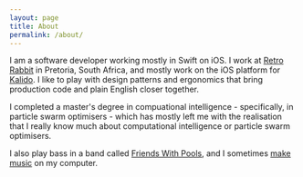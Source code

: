 ```yaml
---
layout: page
title: About
permalink: /about/
---
```


I am a software developer working mostly in Swift on iOS. I work at [Retro Rabbit](http://retrorabbit.co.za) in Pretoria, South Africa, and mostly work on the iOS platform for [Kalido](http://kalido.me). I like to play with design patterns and ergonomics that bring production code and plain English closer together.

I completed a master's degree in compuational intelligence - specifically, in particle swarm optimisers - which has mostly left me with the realisation that I really know much about computational intelligence or particle swarm optimisers.

I also play bass in a band called [Friends With Pools](https://www.youtube.com/watch?v=P99kd2nivp8), and I sometimes [make music](https://soundcloud.com/phlippie-bosman) on my computer.
